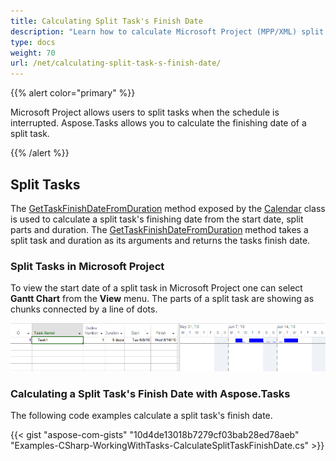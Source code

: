 ```yaml
---
title: Calculating Split Task's Finish Date
description: "Learn how to calculate Microsoft Project (MPP/XML) split task finish date using Aspose.Tasks for .NET."
type: docs
weight: 70
url: /net/calculating-split-task-s-finish-date/
---
```


{{% alert color="primary" %}}

Microsoft Project allows users to split tasks when the schedule is interrupted. Aspose.Tasks allows you to calculate the finishing date of a split task.

{{% /alert %}}

## **Split Tasks**
The [GetTaskFinishDateFromDuration](https://reference.aspose.com/tasks/net/aspose.tasks/calendar/methods/gettaskfinishdatefromduration) method exposed by the [Calendar](https://reference.aspose.com/tasks/net/aspose.tasks/calendar) class is used to calculate a split task's finishing date from the start date, split parts and duration. The [GetTaskFinishDateFromDuration](https://reference.aspose.com/tasks/net/aspose.tasks/calendar/methods/gettaskfinishdatefromduration) method takes a split task and duration as its arguments and returns the tasks finish date.

### **Split Tasks in Microsoft Project**
To view the start date of a split task in Microsoft Project one can select **Gantt Chart** from the **View** menu.
The parts of a split task are showing as chunks connected by a line of dots.

![checking the task has splits](Split-Tasks-001.png)

### **Calculating a Split Task's Finish Date with Aspose.Tasks**
The following code examples calculate a split task's finish date.

{{< gist "aspose-com-gists" "10d4de13018b7279cf03bab28ed78aeb" "Examples-CSharp-WorkingWithTasks-CalculateSplitTaskFinishDate.cs" >}}

